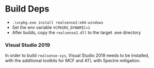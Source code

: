 # Build Deps
- `.\vcpkg.exe install realsense2:x64-windows`
- Set the env variable `VCPKGRS_DYNAMIC=1`
- After builds, copy the `realsense2.dll` to the target .exe directory

### Visual Studio 2019
In order to build `realsense-sys`, Visual Studio 2019 needs to be installed,
with the additional toolkits for MCF and ATL with Spectre mitigation.

